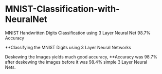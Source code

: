 # MNIST-Classification-with-NeuralNet
MNIST Handwritten Digits Classification using 3 Layer Neural Net  98.7% Accuracy

**Classifying the MNIST Digits using 3 Layer Neural Networks

Deskewing the Images yields much good accuracy, 
**Accuracy was 98.7% after deskewing the images
before it was 98.4% simple 3 Layer Neural Nets.
